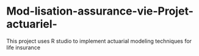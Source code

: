 # Mod-lisation-assurance-vie-Projet-actuariel-
This project uses R studio to implement actuarial modeling techniques for life insurance
